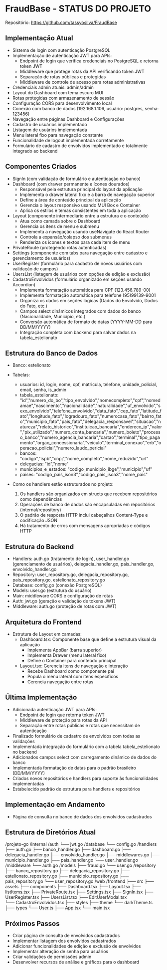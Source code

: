 # FraudBase - STATUS DO PROJETO

Repositório: https://github.com/tassyosilva/FraudBase

## Implementação Atual
- Sistema de login com autenticação PostgreSQL
- Implementação de autenticação JWT para APIs:
  - Endpoint de login que verifica credenciais no PostgreSQL e retorna token JWT
  - Middleware que protege rotas da API verificando token JWT
  - Separação de rotas públicas e protegidas
  - Middleware de controle de acesso para rotas administrativas
- Credenciais admin atuais: admin/admin
- Layout do Dashboard com tema escuro MUI
- Rotas protegidas com armazenamento de sessão
- Configuração CORS para desenvolvimento local
- Conexão com banco de dados (192.168.1.106, usuário: postgres, senha: 123456)
- Navegação entre páginas Dashboard e Configurações
- Cadastro de usuários implementado
- Listagem de usuários implementada
- Menu lateral fixo para navegação constante
- Funcionalidade de logout implementada corretamente
- Formulário de cadastro de envolvidos implementado e totalmente integrado ao backend

## Componentes Criados
- SignIn (com validação de formulário e autenticação no banco)
- Dashboard (com drawer permanente e ícones dourados)
  - Responsável pela estrutura principal do layout da aplicação
  - Implementa o drawer lateral fixo e a barra de navegação superior
  - Define a área de conteúdo principal da aplicação
  - Gerencia o layout responsivo usando MUI Box e Container
  - Aplica os estilos e temas consistentes em toda a aplicação
- Layout (componente intermediário entre a estrutura e o conteúdo)
  - Atua como camada sobre o Dashboard
  - Gerencia os itens de menu e submenu
  - Implementa a navegação usando useNavigate do React Router
  - Controla a expansão/colapso dos submenus
  - Renderiza os ícones e textos para cada item de menu
- PrivateRoute (protegendo rotas autenticadas)
- Settings (componente com tabs para navegação entre cadastro e gerenciamento de usuários)
- UserRegister (formulário para cadastro de novos usuários com validação de campos)
- UsersList (listagem de usuários com opções de edição e exclusão)
- CadastroEnvolvidos (formulário organizado em seções usando Accordion)
  - Implementa formatação automática para CPF (123.456.789-00)
  - Implementa formatação automática para telefone (95)99139-9001
  - Organiza os dados em seções lógicas (Dados do Envolvido, Dados do Fato, etc.)
  - Campos select dinâmicos integrados com dados do banco (Nacionalidade, Município, etc.)
  - Conversão automática de formato de datas (YYYY-MM-DD para DD/MM/YYYY)
  - Integração completa com backend para salvar dados na tabela_estelionato

## Estrutura do Banco de Dados
- Banco: estelionato
- Tabelas:
  - usuarios: id, login, nome, cpf, matricula, telefone, unidade_policial, email, senha, is_admin
  - tabela_estelionato: "id","numero_do_bo","tipo_envolvido","nomecompleto","cpf","nomedamae","nascimento","nacionalidade","naturalidade","uf_envolvido","sexo_envolvido","telefone_envolvido","data_fato","cep_fato","latitude_fato","longitude_fato","logradouro_fato","numerocasa_fato","bairro_fato","municipio_fato","pais_fato","delegacia_responsavel","situacao","natureza","relato_historico","instituicao_bancaria","endereco_ip","valor","pix_utilizado","numero_conta_bancaria","numero_boleto","processo_banco","numero_agencia_bancaria","cartao","terminal","tipo_pagamento","orgao_concessionaria","veiculo","terminal_conexao","erb","operacao_policial","numero_laudo_pericial"
  - bancos: "codigo","ispb","cnpj","nome_completo","nome_reduzido","url"
  - delegacias: "id","nome"
  - municipios_e_estados: "codigo_municipio_ibge","municipio","uf"
  - paises: "codigo_pais_ison3","codigo_pais_isoa3","nome_pais"

- Como os handlers estão estruturados no projeto:
  1. Os handlers são organizados em structs que recebem repositórios como dependências
  2. Operações de banco de dados são encapsuladas em repositórios (internal/repository)
  3. O padrão de resposta HTTP inclui cabeçalhos Content-Type e codificação JSON
  4. Há tratamento de erros com mensagens apropriadas e códigos HTTP

## Estrutura do Backend
- Handlers: auth.go (tratamento de login), user_handler.go (gerenciamento de usuários), delegacia_handler.go, pais_handler.go, envolvido_handler.go
- Repository: user_repository.go, delegacia_repository.go, pais_repository.go, estelionato_repository.go
- Database: config.go (conexão PostgreSQL)
- Models: user.go (estrutura do usuário)
- Main: middleware CORS e configuração de rotas
- Auth: jwt.go (geração e validação de tokens JWT)
- Middleware: auth.go (proteção de rotas com JWT)

## Arquitetura do Frontend
- Estrutura de Layout em camadas:
  - Dashboard.tsx: Componente base que define a estrutura visual da aplicação
    - Implementa AppBar (barra superior)
    - Implementa Drawer (menu lateral fixo)
    - Define o Container para conteúdo principal
  - Layout.tsx: Gerencia itens de navegação e interação
    - Recebe Dashboard como componente pai
    - Popula o menu lateral com itens específicos
    - Gerencia navegação entre rotas

## Última Implementação
- Adicionada autenticação JWT para APIs:
  - Endpoint de login que retorna token JWT
  - Middleware de proteção para rotas da API
  - Separação entre rotas públicas e rotas que necessitam de autenticação
- Finalizado formulário de cadastro de envolvidos com todas as validações
- Implementada integração do formulário com a tabela tabela_estelionato no backend
- Adicionados campos select com carregamento dinâmico de dados do banco
- Implementada formatação de datas para o padrão brasileiro (DD/MM/YYYY)
- Criados novos repositórios e handlers para suporte às funcionalidades implementadas
- Estabelecido padrão de estrutura para handlers e repositórios

## Implementação em Andamento
- Página de consulta no banco de dados dos envolvidos cadastrados

## Estrutura de Diretórios Atual
/projeto-go
  /internal
    /auth
      └── jwt.go
    /database
      └── config.go
    /handlers
      ├── auth.go
      ├── banco_handler.go
      ├── dashboard.go
      ├── delegacia_handler.go
      ├── envolvido_handler.go
      ├── middlewares.go
      ├── municipio_handler.go
      ├── pais_handler.go
      └── user_handler.go
    /middleware
      └── auth.go
    /models
      ├── fraud.go
      └── user.go
    /repository
      ├── banco_repository.go
      ├── delegacia_repository.go
      ├── estelionato_repository.go
      ├── municipio_repository.go
      ├── pais_repository.go
      └── user_repository.go
  /web
    /frontend
      ├── src
        ├── assets
        ├── components
          ├── Dashboard.tsx
          ├── Layout.tsx
          ├── listItems.tsx
          ├── PrivateRoute.tsx
          ├── Settings.tsx
          ├── SignIn.tsx
          ├── UserRegister.tsx
          ├── UsersList.tsx
          ├── EditUserModal.tsx     
          └── CadastroEnvolvidos.tsx
        ├── styles
        ├── theme
          └── darkTheme.ts
        ├── types
          └── User.ts
        ├── App.tsx
        └── main.tsx

## Próximos Passos
- Criar página de consulta de envolvidos cadastrados
- Implementar listagem dos envolvidos cadastrados
- Adicionar funcionalidades de edição e exclusão de envolvidos
- Implementar alteração de senha para usuários
- Criar validações de permissões admin
- Desenvolver recursos de análise e gráficos para o dashboard

